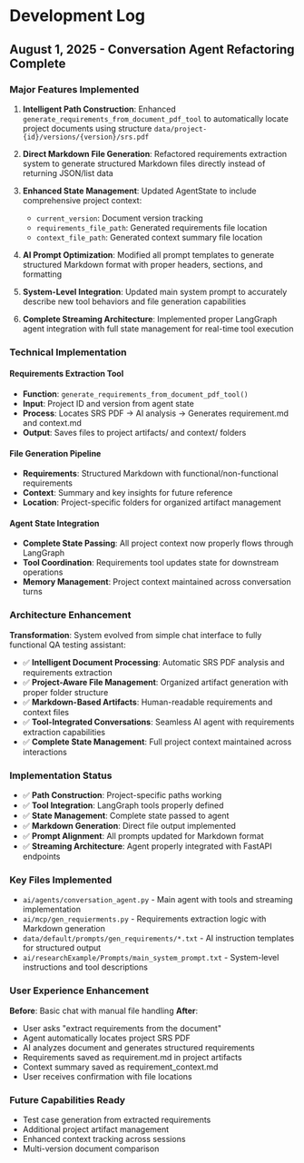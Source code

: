 # Development Log

## August 1, 2025 - Conversation Agent Refactoring Complete

### Major Features Implemented
1. **Intelligent Path Construction**: Enhanced `generate_requirements_from_document_pdf_tool` to automatically locate project documents using structure `data/project-{id}/versions/{version}/srs.pdf`

2. **Direct Markdown File Generation**: Refactored requirements extraction system to generate structured Markdown files directly instead of returning JSON/list data

3. **Enhanced State Management**: Updated AgentState to include comprehensive project context:
   - `current_version`: Document version tracking
   - `requirements_file_path`: Generated requirements file location
   - `context_file_path`: Generated context summary file location

4. **AI Prompt Optimization**: Modified all prompt templates to generate structured Markdown format with proper headers, sections, and formatting

5. **System-Level Integration**: Updated main system prompt to accurately describe new tool behaviors and file generation capabilities

6. **Complete Streaming Architecture**: Implemented proper LangGraph agent integration with full state management for real-time tool execution

### Technical Implementation

#### Requirements Extraction Tool
- **Function**: `generate_requirements_from_document_pdf_tool()`
- **Input**: Project ID and version from agent state
- **Process**: Locates SRS PDF → AI analysis → Generates requirement.md and context.md
- **Output**: Saves files to project artifacts/ and context/ folders

#### File Generation Pipeline
- **Requirements**: Structured Markdown with functional/non-functional requirements
- **Context**: Summary and key insights for future reference
- **Location**: Project-specific folders for organized artifact management

#### Agent State Integration
- **Complete State Passing**: All project context now properly flows through LangGraph
- **Tool Coordination**: Requirements tool updates state for downstream operations
- **Memory Management**: Project context maintained across conversation turns

### Architecture Enhancement
**Transformation**: System evolved from simple chat interface to fully functional QA testing assistant:

- ✅ **Intelligent Document Processing**: Automatic SRS PDF analysis and requirements extraction
- ✅ **Project-Aware File Management**: Organized artifact generation with proper folder structure  
- ✅ **Markdown-Based Artifacts**: Human-readable requirements and context files
- ✅ **Tool-Integrated Conversations**: Seamless AI agent with requirements extraction capabilities
- ✅ **Complete State Management**: Full project context maintained across interactions

### Implementation Status
- ✅ **Path Construction**: Project-specific paths working
- ✅ **Tool Integration**: LangGraph tools properly defined
- ✅ **State Management**: Complete state passed to agent
- ✅ **Markdown Generation**: Direct file output implemented
- ✅ **Prompt Alignment**: All prompts updated for Markdown format
- ✅ **Streaming Architecture**: Agent properly integrated with FastAPI endpoints

### Key Files Implemented
- `ai/agents/conversation_agent.py` - Main agent with tools and streaming implementation
- `ai/mcp/gen_requierments.py` - Requirements extraction logic with Markdown generation
- `data/default/prompts/gen_requirements/*.txt` - AI instruction templates for structured output
- `ai/researchExample/Prompts/main_system_prompt.txt` - System-level instructions and tool descriptions

### User Experience Enhancement
**Before**: Basic chat with manual file handling
**After**: 
- User asks "extract requirements from the document"
- Agent automatically locates project SRS PDF
- AI analyzes document and generates structured requirements
- Requirements saved as requirement.md in project artifacts
- Context summary saved as requirement_context.md
- User receives confirmation with file locations

### Future Capabilities Ready
- Test case generation from extracted requirements
- Additional project artifact management
- Enhanced context tracking across sessions
- Multi-version document comparison
